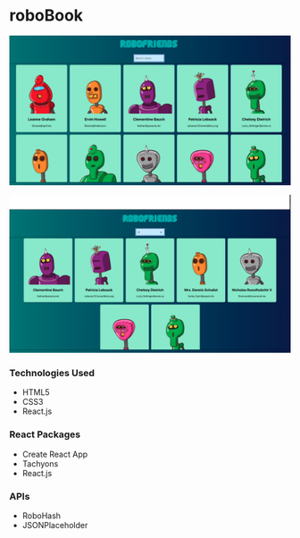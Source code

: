 <h1>roboBook</h1>

![alt text](https://raw.githubusercontent.com/ellameta/roboBook/master/preview.png)

![alt text](https://raw.githubusercontent.com/ellameta/roboBook/master/preview-search-bar.png)


<h3>Technologies Used</h3>
<ul>  
 <li>HTML5</li>
 <li>CSS3</li>
 <li>React.js</li>
</ul>


<h3>React Packages</h3>
<ul>  
 <li>Create React App</li>
 <li>Tachyons</li>
 <li>React.js</li>
</ul>

<h3>APIs</h3>
<ul>  
 <li>RoboHash</li>
 <li>JSONPlaceholder</li>
</ul>

